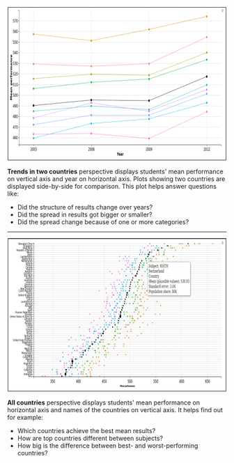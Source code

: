 <center><img style="border-style: solid; border-width: 1px;" src="example_3.png"></center>

**Trends in two countries** perspective displays students' mean performance on vertical axis and year on horizontal axis. Plots showing two countries are displayed side-by-side for comparison. This plot helps answer questions like:  

* Did the structure of results change over years?   
* Did the spread in results got bigger or smaller?  
* Did the spread change because of one or more categories?  

***

<center><img style="border-style: solid; border-width: 1px;" src="example_4.png"></center>

**All countries** perspective displays students' mean performance on horizontal axis and names of the countries on vertical axis. It helps find out for example:  

* Which countries achieve the best mean results?  
* How are top countries different between subjects?  
* How big is the difference between best- and worst-performing countries?  

